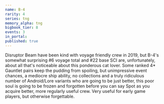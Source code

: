 ```yaml
---
name: B-4
rarity: 4
series: tng
memory_alpha: tng
bigbook_tier: 8
events: 3
in_portal:
published: true
---
```


Disruptor Beam have been kind with voyage friendly crew in 2019, but B-4's somewhat surprising #6 voyage total and #22 base SCI are, unfortunately, about all that's noticeable about this ponderous cat lover. Some ranked 4* Gauntlet pairs keep the pudding from spoiling, but unimpressive event chances, a mediocre ship ability, no collections and a truly ridiculous number of Android/Lore variants who are going to be just better, this poor soul is going to be frozen and forgotten before you can say Spot as you acquire better, more regularly useful crew. Very useful for early game players, but otherwise forgettable.
